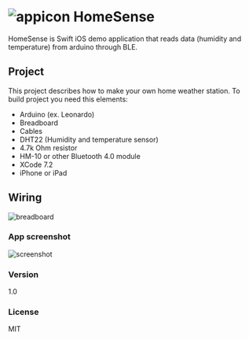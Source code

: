 # ![appicon](http://mirudesign.pl/hs/icon.png "icon") HomeSense
HomeSense is Swift iOS demo application that reads data (humidity and temperature) from arduino through BLE.

## Project
This project describes how to make your own home weather station. To build project you need this elements:

  - Arduino (ex. Leonardo)
  - Breadboard
  - Cables
  - DHT22 (Humidity and temperature sensor)
  - 4.7k Ohm resistor
  - HM-10 or other Bluetooth 4.0 module
  - XCode 7.2
  - iPhone or iPad

## Wiring

![breadboard](http://mirudesign.pl/hs/homesense_bb2.png "HomeSense")

### App screenshot

![screenshot](http://mirudesign.pl/hs/homesense2.png "HomeSense")

### Version
1.0

### License
MIT
